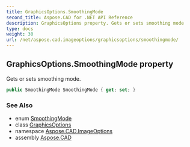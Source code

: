 ```yaml
---
title: GraphicsOptions.SmoothingMode
second_title: Aspose.CAD for .NET API Reference
description: GraphicsOptions property. Gets or sets smoothing mode
type: docs
weight: 30
url: /net/aspose.cad.imageoptions/graphicsoptions/smoothingmode/
---
```

## GraphicsOptions.SmoothingMode property

Gets or sets smoothing mode.

```csharp
public SmoothingMode SmoothingMode { get; set; }
```

### See Also

* enum [SmoothingMode](../../../aspose.cad/smoothingmode/)
* class [GraphicsOptions](../)
* namespace [Aspose.CAD.ImageOptions](../../graphicsoptions/)
* assembly [Aspose.CAD](../../../)


